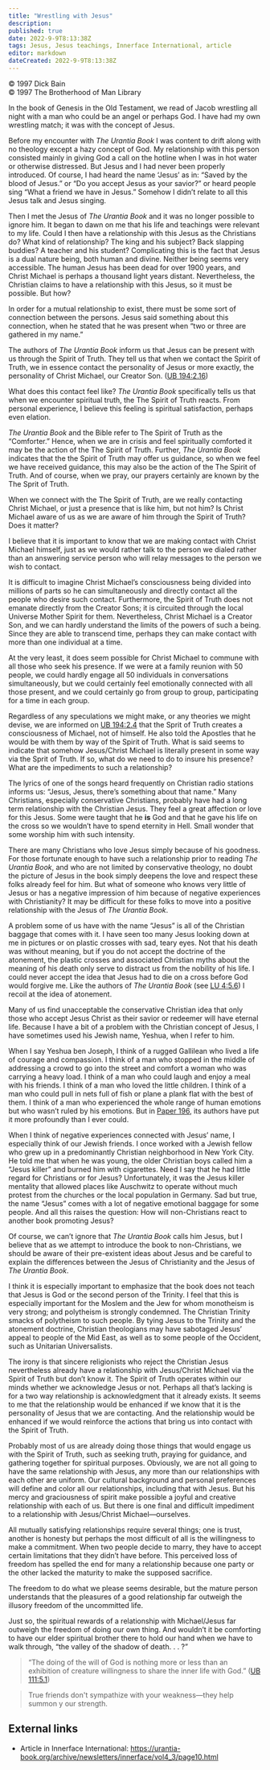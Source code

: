 ```yaml
---
title: "Wrestling with Jesus"
description: 
published: true
date: 2022-9-9T8:13:38Z
tags: Jesus, Jesus teachings, Innerface International, article
editor: markdown
dateCreated: 2022-9-9T8:13:38Z
---
```


<p class="v-card v-sheet theme--light grey lighten-3 px-2">© 1997 Dick Bain<br>© 1997 The Brotherhood of Man Library</p>

In the book of Genesis in the Old Testament, we read of Jacob wrestling all night with a man who could be an angel or perhaps God. I have had my own wrestling match; it was with the concept of Jesus.

Before my encounter with _The Urantia Book_ I was content to drift along with no theology except a hazy concept of God. My relationship with this person consisted mainly in giving God a call on the hotline when I was in hot water or otherwise distressed. But Jesus and I had never been properly introduced. Of course, I had heard the name ‘Jesus’ as in: “Saved by the blood of Jesus.” or “Do you accept Jesus as your savior?” or heard people sing “What a friend we have in Jesus.” Somehow I didn’t relate to all this Jesus talk and Jesus singing.

Then I met the Jesus of _The Urantia Book_ and it was no longer possible to ignore him. It began to dawn on me that his life and teachings were relevant to my life. Could I then have a relationship with this Jesus as the Christians do? What kind of relationship? The king and his subject? Back slapping buddies? A teacher and his student? Complicating this is the fact that Jesus is a dual nature being, both human and divine. Neither being seems very accessible. The human Jesus has been dead for over 1900 years, and Christ Michael is perhaps a thousand light years distant. Nevertheless, the Christian claims to have a relationship with this Jesus, so it must be possible. But how?

In order for a mutual relationship to exist, there must be some sort of connection between the persons. Jesus said something about this connection, when he stated that he was present when “two or three are gathered in my name.”

The authors of _The Urantia Book_ inform us that Jesus can be present with us through the Spirit of Truth. They tell us that when we contact the Spirit of Truth, we in essence contact the personality of Jesus or more exactly, the personality of Christ Michael, our Creator Son. ([UB 194:2.16](/en/The_Urantia_Book/194#p2_16))

What does this contact feel like? _The Urantia Book_ specifically tells us that when we encounter spiritual truth, the The Spirit of Truth reacts. From personal experience, I believe this feeling is spiritual satisfaction, perhaps even elation.

_The Urantia Book_ and the Bible refer to The Spirit of Truth as the “Comforter.” Hence, when we are in crisis and feel spiritually comforted it may be the action of the The Spirit of Truth. Further, _The Urantia Book_ indicates that the the Spirit of Truth may offer us guidance, so when we feel we have received guidance, this may also be the action of the The Spirit of Truth. And of course, when we pray, our prayers certainly are known by the The Sprit of Truth.

When we connect with the The Spirit of Truth, are we really contacting Christ Michael, or just a presence that is like him, but not him? Is Christ Michael aware of us as we are aware of him through the Spirit of Truth? Does it matter?

I believe that it is important to know that we are making contact with Christ Michael himself, just as we would rather talk to the person we dialed rather than an answering service person who will relay messages to the person we wish to contact.

It is difficult to imagine Christ Michael’s consciousness being divided into millions of parts so he can simultaneously and directly contact all the people who desire such contact. Furthermore, the Spirit of Truth does not emanate directly from the Creator Sons; it is circuited through the local Universe Mother Spirit for them. Nevertheless, Christ Michael is a Creator Son, and we can hardly understand the limits of the powers of such a being. Since they are able to transcend time, perhaps they can make contact with more than one individual at a time.

At the very least, it does seem possible for Christ Michael to commune with all those who seek his presence. If we were at a family reunion with 50 people, we could hardly engage all 50 individuals in conversations simultaneously, but we could certainly feel emotionally connected with all those present, and we could certainly go from group to group, participating for a time in each group.

Regardless of any speculations we might make, or any theories we might devise, we are informed on [UB 194:2.4](/en/The_Urantia_Book/194#p2_4) that the Sprit of Truth creates a consciousness of Michael, not of himself. He also told the Apostles that he would be with them by way of the Spirit of Truth. What is said seems to indicate that somehow Jesus/Christ Michael is literally present in some way via the Sprit of Truth. If so, what do we need to do to insure his presence? What are the impediments to such a relationship?

The lyrics of one of the songs heard frequently on Christian radio stations informs us: “Jesus, Jesus, there’s something about that name.” Many Christians, especially conservative Christians, probably have had a long term relationship with the Christian Jesus. They feel a great affection or love for this Jesus. Some were taught that he **is** God and that he gave his life on the cross so we wouldn’t have to spend eternity in Hell. Small wonder that some worship him with such intensity.

There are many Christians who love Jesus simply because of his goodness. For those fortunate enough to have such a relationship prior to reading _The Urantia Book_, and who are not limited by conservative theology, no doubt the picture of Jesus in the book simply deepens the love and respect these folks already feel for him. But what of someone who knows very little of Jesus or has a negative impression of him because of negative experiences with Christianity? It may be difficult for these folks to move into a positive relationship with the Jesus of _The Urantia Book_.

A problem some of us have with the name “Jesus” is all of the Christian baggage that comes with it. I have seen too many Jesus looking down at me in pictures or on plastic crosses with sad, teary eyes. Not that his death was without meaning, but if you do not accept the doctrine of the atonement, the plastic crosses and associated Christian myths about the meaning of his death only serve to distract us from the nobility of his life. I could never accept the idea that Jesus had to die on a cross before God would forgive me. Like the authors of _The Urantia Book_ (see [LU 4:5.6](/es/The_Urantia_Book/4#p5_6)) I recoil at the idea of atonement.

Many of us find unacceptable the conservative Christian idea that only those who accept Jesus Christ as their savior or redeemer will have eternal life. Because I have a bit of a problem with the Christian concept of Jesus, I have sometimes used his Jewish name, Yeshua, when I refer to him.

When I say Yeshua ben Joseph, I think of a rugged Gallilean who lived a life of courage and compassion. I think of a man who stopped in the middle of addressing a crowd to go into the street and comfort a woman who was carrying a heavy load. I think of a man who could laugh and enjoy a meal with his friends. I think of a man who loved the little children. I think of a man who could pull in nets full of fish or plane a plank flat with the best of them. I think of a man who experienced the whole range of human emotions but who wasn’t ruled by his emotions. But in [Paper 196](/en/The_Urantia_Book/196), its authors have put it more profoundly than I ever could.

When I think of negative experiences connected with Jesus’ name, I especially think of our Jewish friends. I once worked with a Jewish fellow who grew up in a predominantly Christian neighborhood in New York City. He told me that when he was young, the older Christian boys called him a “Jesus killer” and burned him with cigarettes. Need I say that he had little regard for Christians or for Jesus? Unfortunately, it was the Jesus killer mentality that allowed places like Auschwitz to operate without much protest from the churches or the local population in Germany. Sad but true, the name “Jesus” comes with a lot of negative emotional baggage for some people. And all this raises the question: How will non-Christians react to another book promoting Jesus?

Of course, we can’t ignore that _The Urantia Book_ calls him Jesus, but I believe that as we attempt to introduce the book to non-Christians, we should be aware of their pre-existent ideas about Jesus and be careful to explain the differences between the Jesus of Christianity and the Jesus of _The Urantia Book_.

I think it is especially important to emphasize that the book does not teach that Jesus is God or the second person of the Trinity. I feel that this is especially important for the Moslem and the Jew for whom monotheism is very strong; and polytheism is strongly condemned. The Christian Trinity smacks of polytheism to such people. By tying Jesus to the Trinity and the atonement doctrine, Christian theologians may have sabotaged Jesus’ appeal to people of the Mid East, as well as to some people of the Occident, such as Unitarian Universalists.

The irony is that sincere religionists who reject the Christian Jesus nevertheless already have a relationship with Jesus/Christ Michael via the Spirit of Truth but don’t know it. The Spirit of Truth operates within our minds whether we acknowledge Jesus or not. Perhaps all that’s lacking is for a two way relationship is acknowledgment that it already exists. It seems to me that the relationship would be enhanced if we know that it is the personality of Jesus that we are contacting. And the relationship would be enhanced if we would reinforce the actions that bring us into contact with the Spirit of Truth.

Probably most of us are already doing those things that would engage us with the Spirit of Truth, such as seeking truth, praying for guidance, and gathering together for spiritual purposes. Obviously, we are not all going to have the same relationship with Jesus, any more than our relationships with each other are uniform. Our cultural background and personal preferences will define and color all our relationships, including that with Jesus. But his mercy and graciousness of spirit make possible a joyful and creative relationship with each of us. But there is one final and difficult impediment to a relationship with Jesus/Christ Michael—ourselves.

All mutually satisfying relationships require several things; one is trust, another is honesty but perhaps the most difficult of all is the willingness to make a commitment. When two people decide to marry, they have to accept certain limitations that they didn’t have before. This perceived loss of freedom has spelled the end for many a relationship because one party or the other lacked the maturity to make the supposed sacrifice.

The freedom to do what we please seems desirable, but the mature person understands that the pleasures of a good relationship far outweigh the illusory freedom of the uncommitted life.

Just so, the spiritual rewards of a relationship with Michael/Jesus far outweigh the freedom of doing our own thing. And wouldn’t it be comforting to have our elder spiritual brother there to hold our hand when we have to walk through, “the valley of the shadow of death. . . ?”

> “The doing of the will of God is nothing more or less than an exhibition of creature willingness to share the inner life with God.” ([UB 111:5.1](/en/The_Urantia_Book/111#p5_1))

> True friends don't sympathize with your weakness—they help summon y our strength.

## External links

- Article in Innerface International: https://urantia-book.org/archive/newsletters/innerface/vol4_3/page10.html


